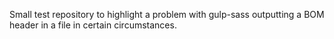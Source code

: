 Small test repository to highlight a problem with gulp-sass outputting a BOM header in a file in certain circumstances.
